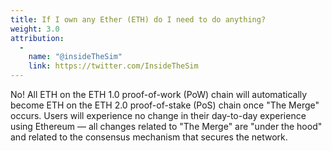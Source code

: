 ```yaml
---
title: If I own any Ether (ETH) do I need to do anything?
weight: 3.0
attribution:
  -
    name: "@insideTheSim"
    link: https://twitter.com/InsideTheSim
---
```


No! All ETH on the ETH 1.0 proof-of-work (PoW) chain will automatically become ETH on the
ETH 2.0 proof-of-stake (PoS) chain once "The Merge" occurs. Users will experience no change
in their day-to-day experience using Ethereum — all changes related to "The Merge" are "under the hood" and
related to the consensus mechanism that secures the network.